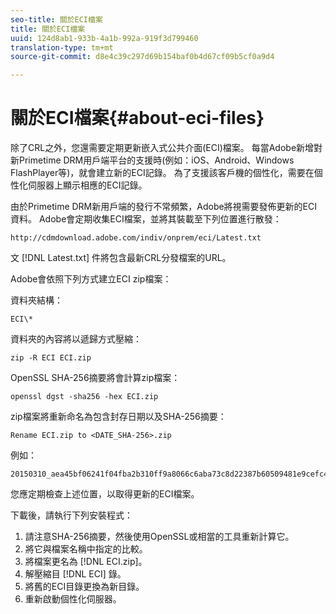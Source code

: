 ```yaml
---
seo-title: 關於ECI檔案
title: 關於ECI檔案
uuid: 124d8ab1-933b-4a1b-992a-919f3d799460
translation-type: tm+mt
source-git-commit: d8e4c39c297d69b154baf0b4d67cf09b5cf0a9d4

---
```



# 關於ECI檔案{#about-eci-files}

除了CRL之外，您還需要定期更新嵌入式公共介面(ECI)檔案。 每當Adobe新增對新Primetime DRM用戶端平台的支援時(例如：iOS、Android、Windows FlashPlayer等)，就會建立新的ECI記錄。 為了支援該客戶機的個性化，需要在個性化伺服器上顯示相應的ECI記錄。

由於Primetime DRM新用戶端的發行不常頻繁，Adobe將視需要發佈更新的ECI資料。 Adobe會定期收集ECI檔案，並將其裝載至下列位置進行散發：

```
http://cdmdownload.adobe.com/indiv/onprem/eci/Latest.txt
```

文 [!DNL Latest.txt] 件將包含最新CRL分發檔案的URL。

Adobe會依照下列方式建立ECI zip檔案：

資料夾結構：

```
ECI\*
```

資料夾的內容將以遞歸方式壓縮：

```
zip -R ECI ECI.zip
```

OpenSSL SHA-256摘要將會計算zip檔案：

```
openssl dgst -sha256 -hex ECI.zip
```

zip檔案將重新命名為包含封存日期以及SHA-256摘要：

```
Rename ECI.zip to <DATE_SHA-256>.zip
```

例如：

```
20150310_aea45bf06241f04fba2b310ff9a8066c6aba73c8d22387b60509481e9cefc43e.zip
```

您應定期檢查上述位置，以取得更新的ECI檔案。

下載後，請執行下列安裝程式：

1. 請注意SHA-256摘要，然後使用OpenSSL或相當的工具重新計算它。
1. 將它與檔案名稱中指定的比較。
1. 將檔案更名為 [!DNL ECI.zip]。
1. 解壓縮目 [!DNL ECI] 錄。
1. 將舊的ECI目錄更換為新目錄。
1. 重新啟動個性化伺服器。

